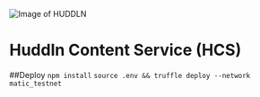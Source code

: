 ![Image of HUDDLN](https://avatars3.githubusercontent.com/u/72272151?s=400&u=59372436815e6d1835609fc3319de105170fbabc&v=4)
# Huddln Content Service (HCS)
##Deploy
`npm install`
`source .env && truffle deploy --network matic_testnet`